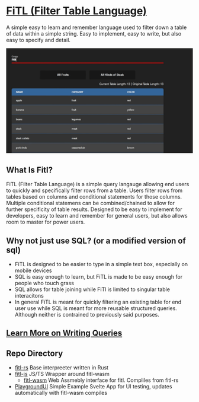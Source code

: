 # [FiTL (Filter Table Language)]("https://fitl.benbarcaskey.com/")

A simple easy to learn and remember language used to filter down a table of data within a simple string. Easy to implement, easy to write, but also easy to specify and detail.

[![fitl gif example](/PublicSite/src/lib/images/example.gif)](https://fitl.benbarcaskey.com)


## What Is Fitl?

FiTL (Filter Table Language) is a simple query langauge allowing end users to quickly and specifically filter rows from a table. Users filter rows from tables based on columns and conditional statements for those columns. Multiple conditional statemens can be combined/chained to allow for further specificity of table results. Designed to be easy to implement for developers, easy to learn and remember for general users, but also allows room to master for power users.

## Why not just use SQL? (or a modified version of sql)

- FiTL is designed to be easier to type in a simple text box, especially on mobile devices
- SQL is easy enough to learn, but FiTL is made to be easy enough for people who touch grass
- SQL allows for table joining while FiTl is limited to singular table interacitons
- In general FiTL is meant for quickly filtering an existing table for end user use while SQL is meant for more reusable structured queries. Although neither is contrained to previously said purposes.

## [Learn More on Writing Queries](https://fitl.benbarcaskey.com/queries)

## Repo Directory

- [fitl-rs](/fitl-rs) Base interpreeter written in Rust
- [fitl-js](/fitl-js/) JS/TS Wrapper around fitl-wasm
  - [fitl-wasm](/fitl-js/fitl-wasm/) Web Assmebly interface for fitl. Compliles from fitl-rs
- [PlaygroundUI](/PlaygroundUI/) Simple Example Svelte App for UI testing, updates automatically with fitl-wasm compiles

